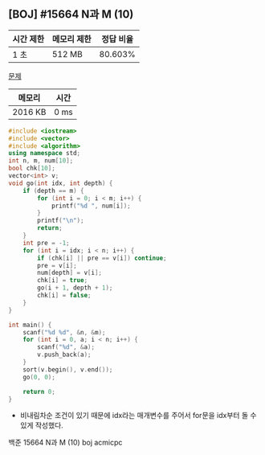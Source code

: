 ## [BOJ] #15664 N과 M (10)

| 시간 제한 | 메모리 제한 | 정답 비율 |
| --------- | ----------- | --------- |
| 1 초      | 512 MB      | 80.603%   |

[문제](https://www.acmicpc.net/problem/15664)



| 메모리  | 시간 |
| ------- | ---- |
| 2016 KB | 0 ms |

```c++
#include <iostream>
#include <vector>
#include <algorithm>
using namespace std;
int n, m, num[10];
bool chk[10];
vector<int> v;
void go(int idx, int depth) {
	if (depth == m) {
		for (int i = 0; i < m; i++) {
			printf("%d ", num[i]);
		}
		printf("\n");
		return;
	}
	int pre = -1;
	for (int i = idx; i < n; i++) {
		if (chk[i] || pre == v[i]) continue;
		pre = v[i];
		num[depth] = v[i];
		chk[i] = true;
		go(i + 1, depth + 1);
		chk[i] = false;
	}
}

int main() {
	scanf("%d %d", &n, &m);
	for (int i = 0, a; i < n; i++) {
		scanf("%d", &a);
		v.push_back(a);
	}
	sort(v.begin(), v.end());
	go(0, 0);

	return 0;
}
```

- 비내림차순 조건이 있기 때문에 idx라는 매개변수를 주어서 for문을 idx부터 돌 수 있게 작성했다.



백준 15664 N과 M (10) boj acmicpc

